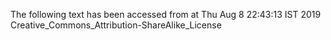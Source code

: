 The following text has been accessed from at Thu Aug 8 22:43:13 IST 2019
Creative_Commons_Attribution-ShareAlike_License
